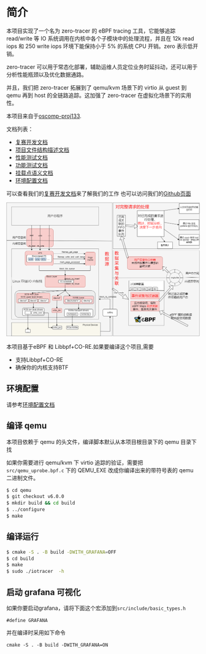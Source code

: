 # 简介
本项目实现了一个名为 zero-tracer 的 eBPF tracing 工具，它能够追踪 read/write 等 IO 系统调用在内核中各个子模块中的处理流程，并且在 12k read iops 和 250 write iops 环境下能保持小于 5% 的系统 CPU 开销。zero 表示低开销。

zero-tracer 可以用于常态化部署，辅助运维人员定位业务时延抖动，还可以用于分析性能瓶颈以及优化数据通路。

并且，我们把 zero-tracer 拓展到了 qemu/kvm 场景下的 virtio 从 guest 到 qemu 再到 host 的全链路追踪。这加强了 zero-tracer 在虚拟化场景下的实用性。

本项目来自于[oscomp-proj133](https://github.com/oscomp/proj133-ebpf-tracing-framework).

文档列表：
- [复赛开发文档](./doc/复赛开发文档.md)
- [项目文件结构描述文档](./doc/structure.md)
- [性能测试文档](./doc/performance-test.md)
- [功能测试文档](./doc/functional-test.md)
- [挂载点语义文档](./doc/io_hookpoint.md)
- [环境配置文档](./doc/env.md)

可以查看我们的[复赛开发文档](doc/复赛开发文档.md)来了解我们的工作
也可以访问我们的[Github页面](https://github.com/hrpccs/zero-trace)

![arch](gallery/arch.png)

本项目基于eBPF 和 Libbpf+CO-RE.如果要编译这个项目,需要
- 支持Libbpf+CO-RE 
- 确保你的内核支持BTF

## 环境配置

请参考[环境配置文档](./doc/env.md)

## 编译 qemu

本项目依赖于 qemu 的头文件，编译脚本默认从本项目根目录下的 qemu 目录下找

如果你需要进行 qemu/kvm 下 virtio 追踪的验证，需要把 `src/qemu_uprobe.bpf.c` 下的 QEMU_EXE 改成你编译出来的带符号表的 qemu 二进制文件。


```bash
$ cd qemu
$ git checkout v6.0.0
$ mkdir build && cd build
$ ../configure
$ make 
```

## 编译运行

```bash
$ cmake -S . -B build -DWITH_GRAFANA=OFF
$ cd build 
$ make 
$ sudo ./iotracer  -h 
```

## 启动 grafana 可视化

如果你要启动grafana，请将下面这个宏添加到`src/include/basic_types.h`
```
#define GRAFANA
```
并在编译时采用如下命令
```
cmake -S . -B build -DWITH_GRAFANA=ON
```